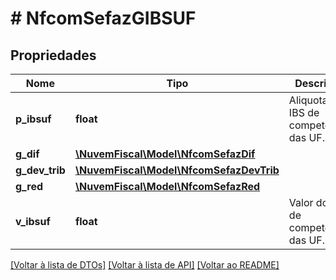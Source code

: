 # # NfcomSefazGIBSUF

## Propriedades

Nome | Tipo | Descrição | Comentários
------------ | ------------- | ------------- | -------------
**p_ibsuf** | **float** | Aliquota do IBS de competência das UF. |
**g_dif** | [**\NuvemFiscal\Model\NfcomSefazDif**](NfcomSefazDif.md) |  | [optional]
**g_dev_trib** | [**\NuvemFiscal\Model\NfcomSefazDevTrib**](NfcomSefazDevTrib.md) |  | [optional]
**g_red** | [**\NuvemFiscal\Model\NfcomSefazRed**](NfcomSefazRed.md) |  | [optional]
**v_ibsuf** | **float** | Valor do IBS de competência das UF. |

[[Voltar à lista de DTOs]](../../README.md#models) [[Voltar à lista de API]](../../README.md#endpoints) [[Voltar ao README]](../../README.md)
